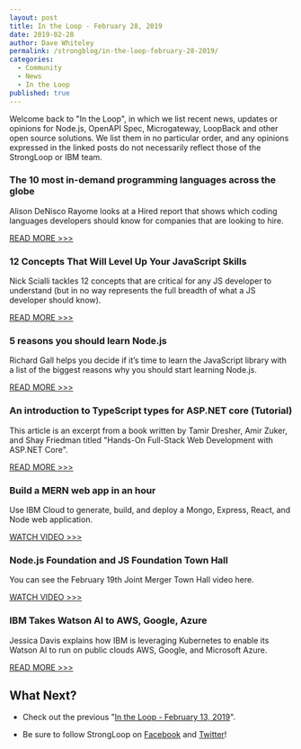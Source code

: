 ```yaml
---
layout: post
title: In the Loop - February 28, 2019
date: 2019-02-28
author: Dave Whiteley
permalink: /strongblog/in-the-loop-february-28-2019/
categories:
  - Community
  - News
  - In the Loop
published: true
---
```


Welcome back to "In the Loop", in which we list recent news, updates or opinions for Node.js, OpenAPI Spec, Microgateway, LoopBack and other open source solutions. We list them in no particular order, and any opinions expressed in the linked posts do not necessarily reflect those of the StrongLoop or IBM team.
<!--more-->

### The 10 most in-demand programming languages across the globe

Alison DeNisco Rayome looks at a Hired report that shows which coding languages developers should know for companies that are looking to hire.  

[READ MORE >>>](https://www.techrepublic.com/article/the-10-most-in-demand-programming-languages-across-the-globe/)

### 12 Concepts That Will Level Up Your JavaScript Skills

Nick Scialli tackles 12 concepts that are critical for any JS developer to understand (but in no way represents the full breadth of what a JS developer should know).

[READ MORE >>>](https://hackernoon.com/12-javascript-concepts-that-will-level-up-your-development-skills-b37d16ad7104)

### 5 reasons you should learn Node.js

Richard Gall helps you decide if it’s time to learn the JavaScript library with a list of the biggest reasons why you should start learning Node.js.

[READ MORE >>>](https://hub.packtpub.com/5-reasons-you-should-learn-node-js/)

### An introduction to TypeScript types for ASP.NET core (Tutorial)

This article is an excerpt from a book written by Tamir Dresher, Amir Zuker, and Shay Friedman titled "Hands-On Full-Stack Web Development with ASP.NET Core". 

[READ MORE >>>](https://hub.packtpub.com/an-introduction-to-typescript-types-for-asp-net-core-tutorial/)

### Build a MERN web app in an hour

Use IBM Cloud to generate, build, and deploy a Mongo, Express, React, and Node web application.

[WATCH VIDEO >>>](https://developer.ibm.com/videos/build-a-mern-web-app-in-an-hour/)

### Node.js Foundation and JS Foundation Town Hall

You can see the February 19th Joint Merger Town Hall video here.

[WATCH VIDEO >>>](https://www.youtube.com/watch?time_continue=2648&v=TH1YeED3EYM)

### IBM Takes Watson AI to AWS, Google, Azure

Jessica Davis explains how IBM is leveraging Kubernetes to enable its Watson AI to run on public clouds AWS, Google, and Microsoft Azure. 

[READ MORE >>>](https://www.informationweek.com/big-data/ai-machine-learning/ibm-takes-watson-ai-to-aws-google-azure/d/d-id/1333895)

## What Next?

* Check out the previous "[In the Loop - February 13, 2019](https://strongloop.com/strongblog/in-the-loop-february-13-2019/)".

* Be sure to follow StrongLoop on [Facebook](https://www.facebook.com/strongloop/) and [Twitter](https://twitter.com/StrongLoop)!
